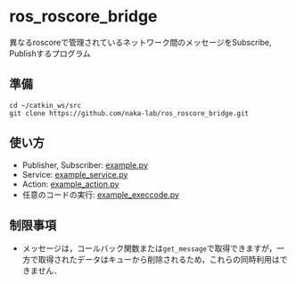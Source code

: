 # ros_roscore_bridge

異なるroscoreで管理されているネットワーク間のメッセージをSubscribe, Publishするプログラム

## 準備
```
cd ~/catkin_ws/src
git clone https://github.com/naka-lab/ros_roscore_bridge.git
```

## 使い方
- Publisher, Subscriber: [example.py](scripts/example.py)
- Service: [example_service.py](scripts/example_service.py)
- Action: [example_action.py](scripts/example_action.py)
- 任意のコードの実行: [example_execcode.py](scripts/example_execcode.py)

## 制限事項
- メッセージは，コールバック関数または`get_message`で取得できますが，一方で取得されたデータはキューから削除されるため，これらの同時利用はできません．
